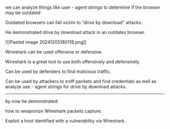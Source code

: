 
 we can analyze things like user - agent strings to determine if the browser may be outdated

Outdated browsers can fall victim to "drive by download" attacks. 

He demonstrated drive by download attack in an outdates browser.  

![[Pasted image 20241205180118.png]]

Wireshark can be used offensive or defensive.

Wireshark is a great tool to use both offensively and defensively.


Can be used by defenders to find malicious traffic.

Can be used by attackers to sniff packets and find credentials as well as analyze use - agent strings for drive by download attacks.

----
by now he demonstrated: 

how to weaponize Wireshark packets capture.

Exploit a host identified with a vulnerability via Wireshark.